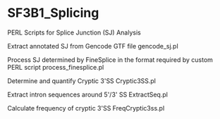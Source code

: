 # SF3B1_Splicing
PERL Scripts for Splice Junction (SJ) Analysis

Extract annotated SJ from Gencode GTF file
gencode_sj.pl		

Process SJ determined by FineSplice in the format required by custom PERL script
process_finesplice.pl

Determine and quantify Cryptic 3'SS
Cryptic3SS.pl		

Extract intron sequences around 5'/3' SS
ExtractSeq.pl	

Calculate frequency of cryptic 3'SS
FreqCryptic3ss.pl	
